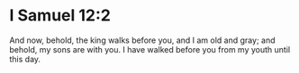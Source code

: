 # I Samuel 12:2

And now, behold, the king walks before you, and I am old and gray; and behold, my sons are with you. I have walked before you from my youth until this day.
